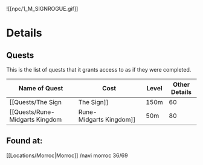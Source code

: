 ![[npc/1_M_SIGNROGUE.gif]]

# Details


## Quests
This is the list of quests that it grants access to as if they were completed. 

 Name of Quest | Cost | Level | Other Details
 --------------|------|-------|---------------
 [[Quests/The Sign|The Sign]] | 150m | 60 | Give the item [[item/(7025)|(I/7025)]];set event_umbala, 3;set nif_esc, 12;
 [[Quests/Rune-Midgarts Kingdom|Rune-Midgarts Kingdom]]| 50m |80 | 






## Found at:
[[Locations/Morroc|Morroc]] /navi morroc 36/69